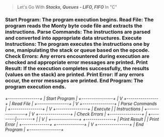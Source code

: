 > Let's Go With __*Stacks, Queues - LIFO, FIFO*__ In "C"

<h3>
Start Program: The program execution begins.
Read File: The program reads the Monty byte code file and extracts the instructions.
Parse Commands: The instructions are parsed and converted into appropriate data structures.
Execute Instructions: The program executes the instructions one by one, manipulating the stack or queue based on the opcode.
Check Errors: Any errors encountered during execution are checked and appropriate error messages are printed.
Print Result: If the execution completes successfully, the results (values on the stack) are printed.
Print Error: If any errors occur, the error messages are printed.
End Program: The program execution ends.
</h3>

<h6>
									  +----------------+
									  | Start Program  |
									  +----------------+
												|
												V
									  +----------------+
									  | Read File      |
									  +----------------+
												|
												V
									  +----------------+
									  | Parse Commands |
									  +----------------+
												|
												V
									  +----------------+
									  | Execute        |
									  | Instructions   |
									  +----------------+
												|
												V
									  +----------------+
									  | Check Errors   |
									  +----------------+
												|
										+---------|--------+
										|                   |
										V                   |
							 +--------------+       +--------------+
							 | Print Result |       | Print Error  |
							 +--------------+       +--------------+
												|
												V
									  +----------------+
									  | End Program    |
									  +----------------+
</h6>
